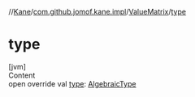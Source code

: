 //[Kane](../../index.md)/[com.github.jomof.kane.impl](../index.md)/[ValueMatrix](index.md)/[type](type.md)



# type  
[jvm]  
Content  
open override val [type](type.md): [AlgebraicType](../../com.github.jomof.kane.impl.types/-algebraic-type/index.md)  




